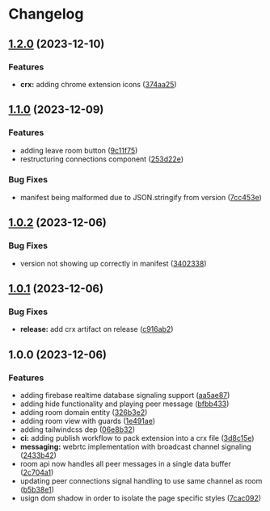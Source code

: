 # Changelog

## [1.2.0](https://github.com/gnugomez/synco/compare/v1.1.0...v1.2.0) (2023-12-10)


### Features

* **crx:** adding chrome extension icons ([374aa25](https://github.com/gnugomez/synco/commit/374aa25b988170882d7d0a1ff5cd16e9307894b3))

## [1.1.0](https://github.com/gnugomez/synco/compare/v1.0.2...v1.1.0) (2023-12-09)


### Features

* adding leave room button ([9c11f75](https://github.com/gnugomez/synco/commit/9c11f7563088a3861cded5aa7ec8c084388f0e57))
* restructuring connections component ([253d22e](https://github.com/gnugomez/synco/commit/253d22e9deadde1f727b7f29ff759fafde983890))


### Bug Fixes

* manifest being malformed due to JSON.stringify from version ([7cc453e](https://github.com/gnugomez/synco/commit/7cc453e49db41b4c7c434c89f42dd17023963ee5))

## [1.0.2](https://github.com/gnugomez/synco/compare/v1.0.1...v1.0.2) (2023-12-06)


### Bug Fixes

* version not showing up correctly in manifest ([3402338](https://github.com/gnugomez/synco/commit/340233842ca909874a2d15dd29ba90a67f902f7a))

## [1.0.1](https://github.com/gnugomez/synco/compare/v1.0.0...v1.0.1) (2023-12-06)


### Bug Fixes

* **release:** add crx artifact on release ([c916ab2](https://github.com/gnugomez/synco/commit/c916ab27cea0710e1875e872a6ab856827b35cd3))

## 1.0.0 (2023-12-06)


### Features

* adding firebase realtime database signaling support ([aa5ae87](https://github.com/gnugomez/synco/commit/aa5ae87660b5464034f8ad26323f446208f5d6ae))
* adding hide functionality and playing peer message ([bfbb433](https://github.com/gnugomez/synco/commit/bfbb433a43cb9312909abf14462162c4b7599ad2))
* adding room domain entity ([326b3e2](https://github.com/gnugomez/synco/commit/326b3e27209935618cdf63908430af1caf28d302))
* adding room view with guards ([1e491ae](https://github.com/gnugomez/synco/commit/1e491ae83b5d6b749b7df06689e02552577a62b7))
* adding tailwindcss dep ([06e8b32](https://github.com/gnugomez/synco/commit/06e8b32daf30b7984fe495b1dbbcbf8264415d44))
* **ci:** adding publish workflow to pack extension into a crx file ([3d8c15e](https://github.com/gnugomez/synco/commit/3d8c15e2d00f31142ed547d3173a728ff1c30ffa))
* **messaging:** webrtc implementation with broadcast channel signaling ([2433b42](https://github.com/gnugomez/synco/commit/2433b425d2f6d302943dc3d007858267edf397ef))
* room api now handles all peer messages in a single data buffer ([2c704a1](https://github.com/gnugomez/synco/commit/2c704a167430cb5e76b8a5b467eb2e87c7baac17))
* updating peer connections signal handling to use same channel as room ([b5b38e1](https://github.com/gnugomez/synco/commit/b5b38e1d7bc0f0fc04f456b8af8beac2a3130be9))
* usign dom shadow in order to isolate the page specific styles ([7cac092](https://github.com/gnugomez/synco/commit/7cac092a2f3a820d6b83cfb98c354122eca9fe22))
